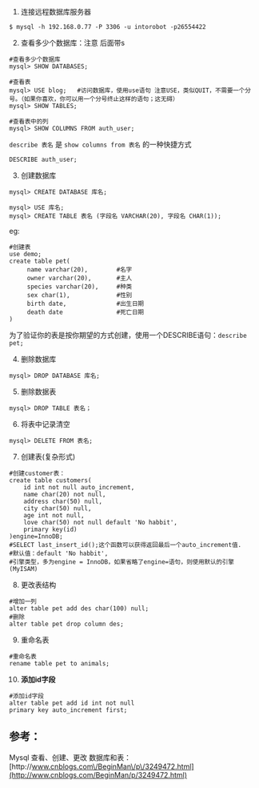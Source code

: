 1. 连接远程数据库服务器

  `$ mysql -h 192.168.0.77 -P 3306 -u intorobot -p26554422`

2. 查看多少个数据库：注意 后面带s

  ```
  #查看多少个数据库
  mysql> SHOW DATABASES;
  ```

  ```
  #查看表
  mysql> USE blog;   #访问数据库，使用use语句 注意USE，类似QUIT，不需要一个分号。（如果你喜欢，你可以用一个分号终止这样的语句；这无碍）
  mysql> SHOW TABLES;
  ```

  ```
  #查看表中的列
  mysql> SHOW COLUMNS FROM auth_user;
  ```

  `describe 表名` 是 `show columns from 表名` 的一种快捷方式

  ```
  DESCRIBE auth_user;
  ```

3. 创建数据库

  ```
  mysql> CREATE DATABASE 库名;
  ```

  ```
  mysql> USE 库名;
  mysql> CREATE TABLE 表名 (字段名 VARCHAR(20), 字段名 CHAR(1));    
  ```

  eg:

  ```
  #创建表
  use demo;
  create table pet(
       name varchar(20),        #名字
       owner varchar(20),       #主人
       species varchar(20),     #种类
       sex char(1),             #性别
       birth date,              #出生日期
       death date               #死亡日期
  )
  ```

  为了验证你的表是按你期望的方式创建，使用一个DESCRIBE语句：`describe pet;`

4. 删除数据库

  ```
  mysql> DROP DATABASE 库名;
  ```

5.  删除数据表
  ```
  mysql> DROP TABLE 表名；
  ```

6.  将表中记录清空
  ```
  mysql> DELETE FROM 表名;
  ```

7.  创建表\(复杂形式\)
  ```
  #创建customer表：
  create table customers(
      id int not null auto_increment,
      name char(20) not null,
      address char(50) null,
      city char(50) null,
      age int not null,
      love char(50) not null default 'No habbit',
      primary key(id)
  )engine=InnoDB;
  #SELECT last_insert_id();这个函数可以获得返回最后一个auto_increment值.
  #默认值：default 'No habbit',
  #引擎类型，多为engine = InnoDB，如果省略了engine=语句，则使用默认的引擎(MyISAM)
  ```

8.  更改表结构
  ```
  #增加一列
  alter table pet add des char(100) null;
  #删除
  alter table pet drop column des;
  ```

9.  重命名表
  ```
  #重命名表
  rename table pet to animals;
  ```

10.  **添加id字段**
  ```
  #添加id字段
  alter table pet add id int not null
  primary key auto_increment first;
  ```


## 参考：

Mysql 查看、创建、更改 数据库和表：[http:\/\/www.cnblogs.com\/BeginMan\/p\/3249472.html](http://www.cnblogs.com/BeginMan/p/3249472.html)

